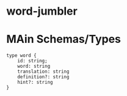 # word-jumbler

# MAin Schemas/Types
```
type word {
    id: string;
    word: string
    translation: string
    definition?: string
    hint?: string
}
```